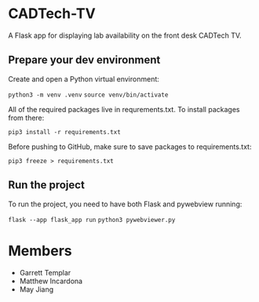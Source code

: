 # CADTech-TV
A Flask app for displaying lab availability on the front desk CADTech TV.

## Prepare your dev environment

Create and open a Python virtual environment:

`python3 -m venv .venv`
`source venv/bin/activate`


All of the required packages live in requrements.txt. To install packages from there:

`pip3 install -r requirements.txt`


Before pushing to GitHub, make sure to save packages to requirements.txt:

`pip3 freeze > requirements.txt`


## Run the project

To run the project, you need to have both Flask and pywebview running:

`flask --app flask_app run`
`python3 pywebviewer.py`


# Members
* Garrett Templar
* Matthew Incardona
* May Jiang
